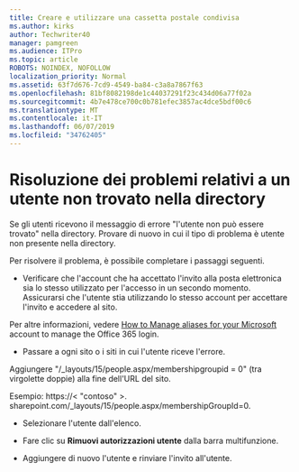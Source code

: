 ```yaml
---
title: Creare e utilizzare una cassetta postale condivisa
ms.author: kirks
author: Techwriter40
manager: pamgreen
ms.audience: ITPro
ms.topic: article
ROBOTS: NOINDEX, NOFOLLOW
localization_priority: Normal
ms.assetid: 63f7d676-7cd9-4549-ba84-c3a8a7867f63
ms.openlocfilehash: 81bf8082198de1c44037291f23c434d06a77f02a
ms.sourcegitcommit: 4b7e478ce700c0b781efec3857ac4dce5bdf00c6
ms.translationtype: MT
ms.contentlocale: it-IT
ms.lasthandoff: 06/07/2019
ms.locfileid: "34762405"
---
```

# <a name="troubleshoot-issue---user-not-found-in-directory"></a>Risoluzione dei problemi relativi a un utente non trovato nella directory

Se gli utenti ricevono il messaggio di errore "l'utente non può essere trovato" nella directory. Provare di nuovo in cui il tipo di problema è utente non presente nella directory.

Per risolvere il problema, è possibile completare i passaggi seguenti.

- Verificare che l'account che ha accettato l'invito alla posta elettronica sia lo stesso utilizzato per l'accesso in un secondo momento. Assicurarsi che l'utente stia utilizzando lo stesso account per accettare l'invito e accedere al sito. 

Per altre informazioni, vedere [How to Manage aliases for your Microsoft</a> account to manage the Office 365 login](https://support.microsoft.com/help/12407/microsoft-account-how-to-manage-aliases). 

- Passare a ogni sito o i siti in cui l'utente riceve l'errore. 

Aggiungere "/_layouts/15/people.aspx/membershipgroupid = 0" (tra virgolette doppie) alla fine dell'URL del sito. 

Esempio: https://< "contoso" >. sharepoint.com/_layouts/15/people.aspx/membershipGroupId=0.

- Selezionare l'utente dall'elenco.

- Fare clic su **Rimuovi autorizzazioni utente** dalla barra multifunzione. 
-  Aggiungere di nuovo l'utente e rinviare l'invito all'utente.

